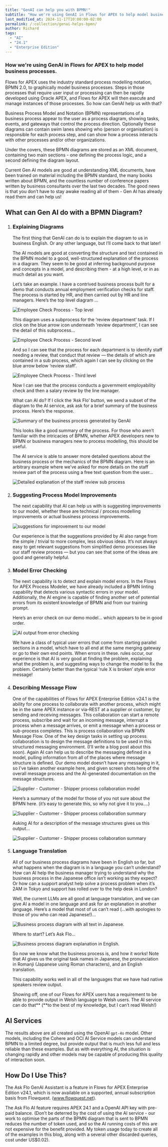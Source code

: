 ```yaml
---
title: "GenAI can help you with BPMN!"
subtitle: "How we're using GenAI in Flows for APEX to help model business processes."
last_modified_at: 2024-11-17T10:00:00-02:00
permalink: /:collection/genai-helps-bpmn/
author: Richard
tags:
  - "AI"
  - "24.1"
  - "Enterprise Edition"
---
```

### How we're using GenAI in Flows for APEX to help model business processes.

Flows for APEX uses the industry standard process modelling notation, BPMN 2.0, to graphically model business processes. Steps in those processes that require user input or processing can then be rapidly developed using Oracle APEX, and Flows for APEX will then execute and manage instances of those processes. So how can GenAI help us with that?

Business Process Model and Notation (BPMN) representations of a business process appear to the user as a process diagram, showing tasks, events, and gateways that control the process direction. Optionally these diagrams can contain swim lanes showing who (person or organisation) is responsible for each process step, and can show how a process interacts with other processes and/or other organizations.

Under the covers, these BPMN diagrams are stored as an XML document, containing two main sections - one defining the process logic, and a second defining the diagram layout.

Current Gen AI models are good at understanding XML documents, have been trained on material including the BPMN standard, the many books written about BPMN, and the countless number of conference papers written by business consultants over the last two decades. The good news is that you don’t have to stay awake reading all of them - Gen AI has already read them and can help us!

## What can Gen AI do with a BPMN Diagram?

1. ### Explaining Diagrams

   The first thing that GenAI can do is to explain the diagram to us in business English. Or any other language, but I’ll come back to that later!

   The AI models are good at converting the structure and text contained in the BPMN model to a good, well-structured explanation of the process in a diagram. They seem to be good at inferring background purpose and concepts in a model, and describing them - at a high level, or in as much detail as you want.

   Let’s take an example. I have a contrived business process built for a demo that conducts annual employment verification checks for staff. The process is started by HR, and then carried out by HR and line managers. Here’s the top level diagram …

   ![Employee Check Process - Top level]({{site.url}}{{site.baseurl}}/assets/images/ai-blog-visa-proc-l1.png "Employee Check Process - Top level")

   This diagram uses a subprocess for the ‘review department’ task. If I click on the blue arrow icon underneath ‘review department’, I can see the detail of this subprocess…

   ![Employee Check Process - Second level]({{site.url}}{{site.baseurl}}/assets/images/ai-blog-visa-proc-l2.png "Employee Check Process - Second level")

   And so I can see that the process for each department is to identify staff needing a review, that conduct that review — the details of which are contained in a sub process, which again I can see by clicking on the blue arrow below ‘review staff’.

   ![Employee Check Process - Third level]({{site.url}}{{site.baseurl}}/assets/images/ai-blog-visa-proc-l3.png "Employee Check Process - Third level")

   Now I can see that the process conducts a government employability check and then a salary review by the line manager.

   What can AI do? If I click the ‘Ask Flo’ button, we send a subset of the diagram to the AI service, ask ask for a brief summary of the business process. Here’s the response.

   ![Summary of the business process generated by GenAI]({{site.url}}{{site.baseurl}}/assets/images/ai-blog-visa-proc-summary.png "Employee Check Process - AI Summary")

   This looks like a good summary of the process. For those who aren’t familiar with the intricacies of BPMN, whether APEX developers new to BPMN or business managers new to process modelling, this should be useful.

   The AI service is able to answer more detailed questions about the business process or the mechanics of the BPMN diagram. Here is an arbitrary example where we’ve asked for more details on the staff review part of the process using a free text question from the user…

   ![Detailed explanation of the staff review sub process]({{site.url}}{{site.baseurl}}/assets/images/ai-blog-visa-proc-explain.png "Employee Check Process - Explanation")

2. ### Suggesting Process Model Improvements

   The next capability that AI can help us with is suggesting improvements to our model, whether these are technical / process modelling improvements or actual business process improvements.

   ![suggestions for improvement to our model]({{site.url}}{{site.baseurl}}/assets/images/ai-blog-visa-proc-improve.png "Employee Check Process - Suggestions")

   Our experience is that the suggestions provided by AI also range from the simple / trivial to more complex, less obvious ideas. It’s not always easy to get relevant suggestions from simplified demo processes like our staff review process — but you can see that some of the ideas are good and generally helpful.

3. ### Model Error Checking

   The next capability is to detect and explain model errors. In the Flows for APEX Process Modeler, we have already included a BPMN linting capability that detects various syntactic errors in your model. Additionally, the AI engine is capable of finding another set of potential errors from its existent knowledge of BPMN and from our training prompt.

   Here’s an error check on our demo model… which appears to be in good order.

   ![AI output from error checking]({{site.url}}{{site.baseurl}}/assets/images/ai-blog-visa-proc-error.png "Employee Check Process - Error Checking")

   We have a class of typical user errors that come from starting parallel sections in a model, which have to all end at the same merging gateway or go to their own end points. When errors in these. rules occur, our experience is that AI is very good at finding the problem, explaining what the problem is, and suggesting ways to change the model to fix the problem. Certainly better than the typical ‘rule X is broken’ style error message!

4. ### Describing Message Flow

   One of the capabilities of Flows for APEX Enterprise Edition v24.1 is the ability for one process to collaborate with another process, which might be in the same APEX instance or via-REST at a supplier or customer, by sending and receiving messages. This collaboration can start a remote process, subscribe and wait for an incoming message, interrupt a process when a message arrives, or emit a message when a process or sub-process completes. This is process collaboration via BPMN Message Flow.
   One of the key design tasks in setting up process collaboration is to design the message definitions to be used in this structured messaging environment. (I’ll write a blog post about this soon). Again AI can help us to describe the messaging defined in a model, pulling information from all of the places where message structure is defined.
   Our demo model doesn’t have any messaging in it, so I’ve taken another example here, and given screen shots here of the overall message process and the AI-generated documentation on the message structures.

   ![Supplier - Customer - Shipper process collaboration model]({{site.url}}{{site.baseurl}}/assets/images/messageflow-241-tutorial7-diagram.png "Customer - supplier - shipper process diagram")

   Here’s a summary of the model for those of you not sure about the BPMN here. (it’s easy to generate this, so why not give it to you….)

   ![Supplier - Customer - Shipper process collaboration summary]({{site.url}}{{site.baseurl}}/assets/images/ai-blog-msgflow-proc-summary.png "Customer - supplier - shipper process summary")

   Asking AI for a description of the message structures gives us this output…

   ![Supplier - Customer - Shipper process collaboration summary]({{site.url}}{{site.baseurl}}/assets/images/ai-blog-msgflow-proc-msgs.png "Customer - supplier - shipper message summary")

5. ### Language Translation

   All of our business process diagrams have been in English so far, but what happens when the diagram is in a language you can’t understand? How can AI help the business manager trying to understand why the business process in the Japanese office isn’t working as they expect? Or how can a support analyst help solve a process problem when it’s 2AM in Tokyo and support has rolled over to the help desk in London?

   Well, the current LLMs are all good at language translation, and we can give AI a model in one language and ask for an explanation in another language.
   Here’s a model that most of us can’t read (…with apologies to those of you who can read Japanese!)…

   ![Business process diagram with all text in Japanese.]({{site.url}}{{site.baseurl}}/assets/images/ai-blog-japanese-office-diagram.png "Japanese office process - model")

   Where to start? Let’s Ask Flo…

   ![Business process diagram explanation in English.]({{site.url}}{{site.baseurl}}/assets/images/ai-blog-japanese-office-explain.png "Japanese office process - model")

   So now we know what the business process is, and how it works! Note that AI gives us the original task names in Japanese, the pronunciation in Romanji (Japanese using Roman characters), and an English translation.

   This capability works well in all of the languages that we have had native speakers review output.

   Showing off, one of our Flows for APEX users has a requirement to be able to provide output in Welsh language to Welsh users. The AI service can do that\*\* (\*\*to the best of my knowledge, but I can’t read Welsh!)

## AI Services

The results above are all created using the OpenAI `gpt-4o` model. Other models, including the Cohere and OCI AI Service models can understand BPMN to a limited degree, but provide output that is much less full and less reliable than these examples. But as with everything AI, the situation is changing rapidly and other models may be capable of producing this quality of interaction soon.

## How Do I Use This?

The Ask Flo GenAI Assistant is a feature in Flows for APEX Enterprise Edition v24.1, which is now available on a supported, annual subscription basis from Flowquest. (www.flowquest.net).

The Ask Flo AI feature requires APEX 24.1 and a OpenAI API key with pre-paid balance. (Don’t be deterred by the cost of using the AI service - our work to optimise the parts of the BPMN diagram that is sent to BPMN reduces the number of token used, and so the AI running costs of this are not expensive for the benefit provided. My token usage today to create all of the examples in this blog, along with a several other discarded queries, cost under US$0.02).
